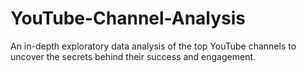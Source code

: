 # YouTube-Channel-Analysis
An in-depth exploratory data analysis of the top YouTube channels to uncover the secrets behind their success and engagement.
